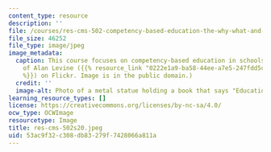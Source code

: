 ```yaml
---
content_type: resource
description: ''
file: /courses/res-cms-502-competency-based-education-the-why-what-and-how-spring-2020/53ac9f32c308db83279f7428066a811a_res-cms-502s20.jpeg
file_size: 46252
file_type: image/jpeg
image_metadata:
  caption: This course focuses on competency-based education in schools.(Image courtesy
    of Alan Levine ({{% resource_link "0222e1a9-ba58-44ee-a7e5-247fdd5cd684" "cogdog"
    %}}) on Flickr. Image is in the public domain.)
  credit: ''
  image-alt: Photo of a metal statue holding a book that says "Education."
learning_resource_types: []
license: https://creativecommons.org/licenses/by-nc-sa/4.0/
ocw_type: OCWImage
resourcetype: Image
title: res-cms-502s20.jpeg
uid: 53ac9f32-c308-db83-279f-7428066a811a
---
```

